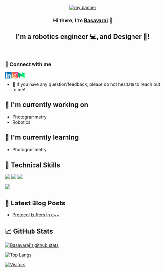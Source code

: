 <p align="center">
  <a href="https://www.linkedin.com/in/basavaraj-pn-242694141/" target="_blank" rel="noreferrer"><img src="https://user-images.githubusercontent.com/23361336/246661066-88ce667a-6e0c-46b6-beda-9ea4d954d3b2.png" alt="my banner"></a>
</p>

<h3 align="center">
Hi there, I'm <a href="https://www.linkedin.com/in/basavaraj-pn-242694141/" target="_blank" rel="noreferrer">Basavaraj</a> 👋
</h3>

<h2 align="center">
I'm a robotics engineer 💻, and Designer 🎨!
</h2>

</br>

### 🤝 Connect with me

<a href="https://www.linkedin.com/in/basavaraj-pn-242694141/"><img align="left" src="https://raw.githubusercontent.com/Basavaraj-PN/Basavaraj-PN/main/images/linkedin.svg" alt="Yu Shi | LinkedIn" width="21px"/></a>
<a href="https://instagram.com/basavaraj.p.n"><img align="left" src="https://raw.githubusercontent.com/Basavaraj-PN/Basavaraj-PN/main/images/instagram.svg" alt="Basavaraj | Instagram" width="21px"/></a>
<a href="https://medium.com/@bnarasapur"><img align="left" src="https://raw.githubusercontent.com/Basavaraj-PN/Basavaraj-PN/main/images/medium.svg" alt="Basavaraj P N | Medium" width="21px"/></a>
</br>

- 💬 If you have any question/feedback, please do not hesitate to reach out to me!

## 🔭 I'm currently working on

- Photogrammetry
- Robotics

## 🌱 I'm currently learning

- Photogrammetry

## 💼 Technical Skills

![](https://img.shields.io/badge/Code-React-informational?style=flat&logo=cpp&color=61DAFB)
![](https://img.shields.io/badge/Code-Redux-informational?style=flat&logo=python&color=764ABC)
![](https://img.shields.io/badge/Code-JavaScript-informational?style=flat&logo=ros&color=F7DF1E)




![](https://img.shields.io/badge/Tools-GitHub-informational?style=flat&logo=GitHub&color=181717)

## 📝 Latest Blog Posts

- [Protocol buffers in c++](https://medium.com/geekculture/protocol-buffers-in-c-d60865ae7782)

## 📈 GitHub Stats

[![Basavaraj's github stats](https://github-readme-stats.vercel.app/api?username=Basavaraj-PN)](https://github.com/Basavaraj-PN)

[![Top Langs](https://github-readme-stats.vercel.app/api/top-langs/?username=Basavaraj-PN&layout=compact)](https://github.com/Basavaraj-PN)

[![Visitors](https://visitor-badge.glitch.me/badge?page_id=Basavaraj-PN.Basavaraj-PN)](https://www.yushi.dev/)
